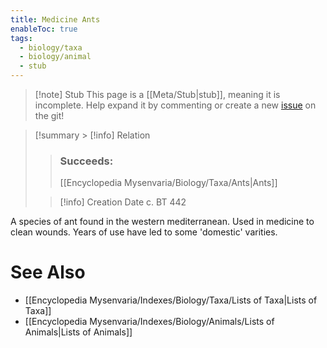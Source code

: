 ```yaml
---
title: Medicine Ants
enableToc: true
tags:
  - biology/taxa
  - biology/animal
  - stub
---
```


> [!note] Stub
> This page is a [[Meta/Stub|stub]], meaning it is incomplete. Help expand it by commenting or create a new [issue](https://github.com/RagtimeGal/quartz--encyclopedia-mysenvaria/issues/new/choose) on the git!


> [!summary[](Meta/Stubs.md) > [!info] Relation
> > ### Succeeds:
> > [[Encyclopedia Mysenvaria/Biology/Taxa/Ants|Ants]]
>
> > [!info] Creation Date
> > c. BT 442

A species of ant found in the western mediterranean. Used in medicine to clean wounds. Years of use have led to some 'domestic' varities.

# See Also
- [[Encyclopedia Mysenvaria/Indexes/Biology/Taxa/Lists of Taxa|Lists of Taxa]]
- [[Encyclopedia Mysenvaria/Indexes/Biology/Animals/Lists of Animals|Lists of Animals]]
